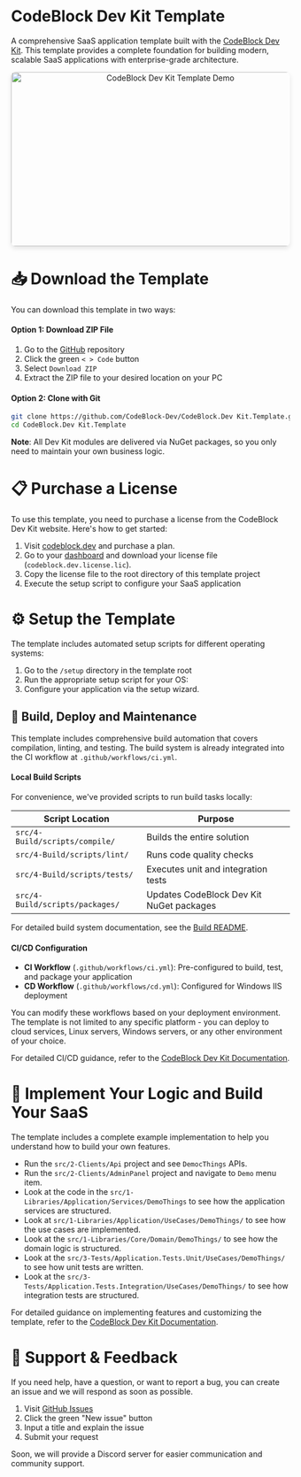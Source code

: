 # CodeBlock Dev Kit Template

A comprehensive SaaS application template built with the [CodeBlock Dev Kit](https://codeblock.dev). This template provides a complete foundation for building modern, scalable SaaS applications with enterprise-grade architecture.

<div align="center">
  <a href="https://www.youtube.com/embed/dQw4w9WgXcQ" target="_blank">
    <img src="https://img.youtube.com/vi/dQw4w9WgXcQ/maxresdefault.jpg" alt="CodeBlock Dev Kit Template Demo" width="560" height="315" style="border-radius: 8px; box-shadow: 0 4px 8px rgba(0,0,0,0.1);">
  </a>
</div>

# 📥 Download the Template

You can download this template in two ways:

#### Option 1: Download ZIP File
1. Go to the [GitHub](https://github.com/CodeBlock-Dev/CodeBlock.DevKit.Template) repository
2. Click the green `< > Code` button
3. Select `Download ZIP`
4. Extract the ZIP file to your desired location on your PC

#### Option 2: Clone with Git
```bash
git clone https://github.com/CodeBlock-Dev/CodeBlock.Dev Kit.Template.git
cd CodeBlock.Dev Kit.Template
```

**Note**: All Dev Kit modules are delivered via NuGet packages, so you only need to maintain your own business logic.

# 📋 Purchase a License

To use this template, you need to purchase a license from the CodeBlock Dev Kit website. Here's how to get started:

1. Visit [codeblock.dev](https://codeblock.dev/#pricing) and purchase a plan.
2. Go to your [dashboard](https://codeblock.dev/dashboard) and download your license file (`codeblock.dev.license.lic`).
3. Copy the license file to the root directory of this template project
4. Execute the setup script to configure your SaaS application


# ⚙️ Setup the Template

The template includes automated setup scripts for different operating systems:

1. Go to the `/setup` directory in the template root
2. Run the appropriate setup script for your OS:
3. Configure your application via the setup wizard.


## 🔧 Build, Deploy and Maintenance

This template includes comprehensive build automation that covers compilation, linting, and testing. The build system is already integrated into the CI workflow at `.github/workflows/ci.yml`.

#### Local Build Scripts

For convenience, we've provided scripts to run build tasks locally:

| Script Location | Purpose |
|----------------|----------|
| `src/4-Build/scripts/compile/` | Builds the entire solution |
| `src/4-Build/scripts/lint/` | Runs code quality checks |
| `src/4-Build/scripts/tests/` | Executes unit and integration tests |
| `src/4-Build/scripts/packages/` | Updates CodeBlock Dev Kit NuGet packages |

For detailed build system documentation, see the [Build README](src/4-Build/README.md).

#### CI/CD Configuration

- **CI Workflow** (`.github/workflows/ci.yml`): Pre-configured to build, test, and package your application
- **CD Workflow** (`.github/workflows/cd.yml`): Configured for Windows IIS deployment

You can modify these workflows based on your deployment environment. The template is not limited to any specific platform - you can deploy to cloud services, Linux servers, Windows servers, or any other environment of your choice.

For detailed CI/CD guidance, refer to the [CodeBlock Dev Kit Documentation](https://docs.codeblock.dev/).

# 🚀 Implement Your Logic and Build Your SaaS

The template includes a complete example implementation to help you understand how to build your own features.
- Run the `src/2-Clients/Api` project and see `DemocThings` APIs.
- Run the `src/2-Clients/AdminPanel` project and navigate to `Demo` menu item.
- Look at the code in the `src/1-Libraries/Application/Services/DemoThings` to see how the application services are structured.
- Look at `src/1-Libraries/Application/UseCases/DemoThings/` to see how the use cases are implemented.
- Look at the `src/1-Libraries/Core/Domain/DemoThings/` to see how the domain logic is structured.
- Look at the `src/3-Tests/Application.Tests.Unit/UseCases/DemoThings/` to see how unit tests are written.
- Look at the `src/3-Tests/Application.Tests.Integration/UseCases/DemoThings/` to see how integration tests are structured.

For detailed guidance on implementing features and customizing the template, refer to the [CodeBlock Dev Kit Documentation](https://docs.codeblock.dev/).

# 🐛 Support & Feedback

If you need help, have a question, or want to report a bug, you can create an issue and we will respond as soon as possible.

1. Visit [GitHub Issues](https://github.com/CodeBlock-Dev/CodeBlock.DevKit.Template/issues)
2. Click the green "New issue" button
3. Input a title and explain the issue
4. Submit your request

Soon, we will provide a Discord server for easier communication and community support. 